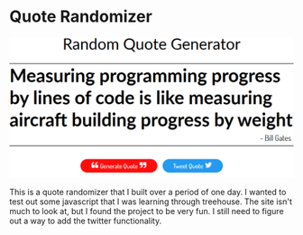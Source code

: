 # Quote Randomizer

![alt text](assets/Screenshot.png "Home Page")

This is a quote randomizer that I built over a period of one day. I wanted to test out some javascript that I was learning through treehouse. The site isn't much to look at, but I found the project to be very fun. I still need to figure out a way to add the twitter functionality.